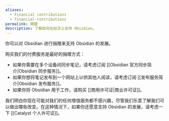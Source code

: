 ```yaml
---
aliases:
  - Financial contributions
  - financial-contributions
permalink: 捐赠
description: 了解如何在经济上支持 Obsidian。
---
```

你可以对 Obsidian 进行捐赠来支持 Obsidian 的发展。

购买我们的付费服务是最好的捐赠方式：

- 如果你需要在多个设备间同步笔记，请考虑订阅 [[Obsidian 官方同步简介|Obsidian 同步服务]]。
- 如果你想将笔记发布到一个网站上以供其他人阅读，请考虑订阅 [[发布服务简介|Obsidian 发布服务]]。
- 如果你将 Obsidian 用于工作，请购买 [[商用许可证|商业许可证]]。

我们明白你现在可能对我们的任何增值服务都不感兴趣，尽管我们乐意了解我们可以做出哪些改变。在这种情况下，如果你还愿意支持 Obsidian 的发展，请考虑一下 [[Catalyst 个人许可证]]。